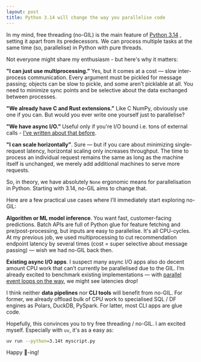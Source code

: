 ```yaml
---
layout: post
title: Python 3.14 will change the way you parallelise code
---
```

In my mind, free threading (no-GIL) is the main feature of [Python 3.14](https://www.python.org/downloads/release/python-3140/) , setting it apart from its predecessors. We can process multiple tasks at the same time (so, parallelise) in Python with pure threads.

Not everyone might share my enthusiasm - but here's why it matters:

**"I can just use multiprocessing.”** Yes, but it comes at a cost — slow inter-process communication. Every argument must be pickled for message passing; objects can be slow to pickle, and some aren’t picklable at all. You need to minimize sync points and be selective about the data exchanged between processes.

**"We already have C and Rust extensions.”** Like C NumPy, obviously use one if you can. But would you ever write one yourself just to parallelise?

**"We have async I/O.”** Useful only if you're I/O bound i.e. tons of external calls - [I’ve written about that before](https://valatka.dev/2024/12/28/async-io-is-not-enough.html).

**"I can scale horizontally”**. Sure — but if you care about minimizing single-request latency, horizontal scaling only increases throughput. The time to process an individual request remains the same as long as the machine itself is unchanged, we merely add additional machines to serve more requests.

So, in theory, we have absolutely `None` ergonomic means for parallelisation in Python. Starting with 3.14, no-GIL aims to change that.

Here are a few practical use cases where I’ll immediately start exploring no-GIL:

**Algorithm or ML model inference**. You want fast, customer-facing predictions. Batch APIs are full of Python glue for feature fetching and pre/post-processing, but inputs are easy to parallelise. It's all CPU-cycles. At my previous job, we used multiprocessing to cut recommendation endpoint latency by several times (cost = super selective about message passing) — wish we had no-GIL back then.

**Existing async I/O apps**. I suspect many async I/O apps also do decent amount CPU work that can’t currently be parallelised due to the GIL. I’m already excited to benchmark existing implementations — with [parallel event loops on the way](https://labs.quansight.org/blog/scaling-asyncio-on-free-threaded-python), we might see latencies drop!

I think neither **data pipelines** nor **CLI tools** will benefit from no-GIL. For former, we already offload bulk of CPU work to specialised SQL / DF engines as Polars, DuckDB, PySpark. For latter, most CLI apps are glue code.

Hopefully, this convinces you to try free threading / no-GIL. I am excited myself. Especially with `uv`, it's as a easy as:

```bash
uv run --python=3.14t myscript.py
```

Happy 🧵-ing!